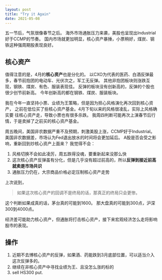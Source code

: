 ```yaml
---
layout: post
title: "Try it Again"
date: 2021-05-08
---
```



五一节后，气氛很像春节之后。
海外市场通胀压力来袭，美股也呈现出Industrial好于CCMP的节奏。
国内市场就更加明显，核心资产暴捶，小票稍好，煤炭、钢铁这种强周期股表现良好。

## 核心资产
值得注意的是，4月的**核心资产**也是分化的。
以CXO为代表的医药、白酒反弹最多，春节前抱团的电动车、光伏次之，军工无反弹。
其他非抱团板块则涨跌互现，钢铁、煤炭、有色、服装表现佳。
反弹的板块没有创新高的，反弹的个股也很少创节前新高。
今年创新高的都在钢铁、煤炭、服装板块。

我在今年一直坚持小票、业绩为王策略，但是因为担心风格演化再次回到核心资产，
之前在低位买了些核心资产基金。4月下旬以来的风格很凌乱，实际上风格确实要
往核心资产走，导致小票也有很多杀跌。
我周四判断可能再次上演春节后行情，于是卖掉了之前买的核心资产基金。

周五晚间，美国非农数据严重不及预期，刺激美股上涨，CCMP好于Industrial。
美国非农数据差，市场认为Fed退出放水的时间将会更加延后。
A股是否会受之影响，重新回到炒核心资产上面来？
我觉得不会：
1. 风格切换不会如此凌厉，周五跌得没魂，要重新起来没那么快
2. 这次核心资产反弹虽有分化，但是几乎没有超过前高的，所以**反弹到接近前高就卖是市场共识**
3. 通胀压力仍在，大宗商品价格必定压制核心资产走势

上次说到，
> 如果这次核心资产的回调不是终局的话，那真正的终局只会更惨。

这个判断如果成真的话，茅台真的可能到1600。
那大盘真的可能到300点，沪深300到4000点。

经济差可能助力核心资产，但通胀将打击核心资产，接下来宏观经济怎么走将影响股市的表现。


## 操作
1. 近期不去博核心资产的反弹，如果酒、药能跌到3月底部位置，可以适当介入这次反弹多的。
2. 继续在非核心资产中寻找业绩为王、且没怎么涨的标的
3. sell HS300 put.








